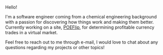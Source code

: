Hello! 

I'm a software engineer coming from a chemical engineering background with a passion for discovering how things work and making them better. Currently working on a site, [POEFlip](https://github.com/ChrisDiep/POE-Flip), for determining profitable currency trades in a virtual market. 

Feel free to reach out to me through e-mail, I would love to chat about any questions regarding my projects or other topics!

<!--
**ChrisDiep/ChrisDiep** is a ✨ _special_ ✨ repository because its `README.md` (this file) appears on your GitHub profile.

Here are some ideas to get you started:

- 🔭 I’m currently working on ...
- 🌱 I’m currently learning ...
- 👯 I’m looking to collaborate on ...
- 🤔 I’m looking for help with ...
- 💬 Ask me about ...
- 📫 How to reach me: ...
- 😄 Pronouns: ...
- ⚡ Fun fact: ...
-->
